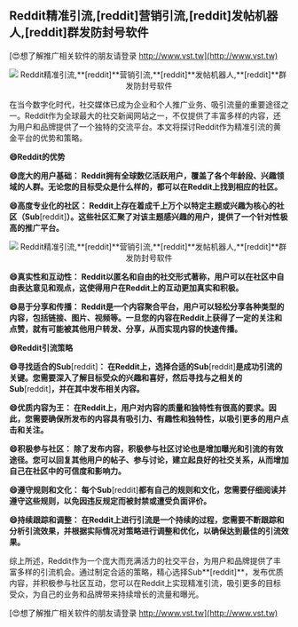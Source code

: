 ## **Reddit精准引流,**[reddit]**营销引流,**[reddit]**发帖机器人,**[reddit]**群发防封号软件**

[😍想了解推广相关软件的朋友请登录 http://www.vst.tw](http://www.vst.tw)

 <center><img src="https://vst.tw/MP4/tuiguang/png/4.png" alt="Reddit精准引流,**[reddit]**营销引流,**[reddit]**发帖机器人,**[reddit]**群发防封号软件"></center>

在当今数字化时代，社交媒体已成为企业和个人推广业务、吸引流量的重要途径之一。Reddit作为全球最大的社交新闻网站之一，不仅提供了丰富多样的内容，还为用户和品牌提供了一个独特的交流平台。本文将探讨Reddit作为精准引流的黄金平台的优势和策略。

**😄Reddit的优势**

**😄庞大的用户基础： Reddit拥有全球数亿活跃用户，覆盖了各个年龄段、兴趣领域的人群。无论您的目标受众是什么样的，都可以在Reddit上找到相应的社区。**

**😄高度专业化的社区： Reddit上存在着成千上万个以特定主题或兴趣为核心的社区（Sub**[reddit]**）。这些社区汇聚了对该主题感兴趣的用户，提供了一个针对性极高的推广平台。**

 <center><img src="https://vst.tw/MP4/tuiguang/png/6.png" alt="Reddit精准引流,**[reddit]**营销引流,**[reddit]**发帖机器人,**[reddit]**群发防封号软件"></center>

**😄真实性和互动性： Reddit以匿名和自由的社交形式著称，用户可以在社区中自由表达意见和观点，这使得用户在Reddit上的互动更加真实和积极。**

**😄易于分享和传播： Reddit是一个内容聚合平台，用户可以轻松分享各种类型的内容，包括链接、图片、视频等。一旦您的内容在Reddit上获得了一定的关注和点赞，就有可能被其他用户转发、分享，从而实现内容的快速传播。**

**😄Reddit引流策略**

**😄寻找适合的Sub**[reddit]**： 在Reddit上，选择合适的Sub**[reddit]**是成功引流的关键。您需要深入了解目标受众的兴趣和喜好，然后寻找与之相关的Sub**[reddit]**，并在其中发布相关内容。**

**😄优质内容为王： 在Reddit上，用户对内容的质量和独特性有很高的要求。因此，您需要确保所发布的内容具有吸引力、有趣性和独特性，以吸引更多的用户点击和关注。**

**😄积极参与社区： 除了发布内容，积极参与社区讨论也是增加曝光和引流的有效途径。您可以回复其他用户的帖子、参与讨论，建立起良好的社交关系，从而增加自己在社区中的可信度和影响力。**

**😄遵守规则和文化： 每个Sub**[reddit]**都有自己的规则和文化，您需要仔细阅读并遵守这些规则，以免因违反规定而被封禁或遭受负面评价。**

**😄持续跟踪和调整： 在Reddit上进行引流是一个持续的过程，您需要不断跟踪和分析引流效果，并根据实际情况对策略进行调整和优化，以确保达到最佳的引流效果。**

综上所述，Reddit作为一个庞大而充满活力的社交平台，为用户和品牌提供了丰富多样的引流机会。通过制定合适的策略，精心选择Sub**[reddit]**，发布优质内容，并积极参与社区互动，您可以在Reddit上实现精准引流，吸引更多的目标受众，为自己的业务和品牌带来持续增长的流量和曝光。

[😍想了解推广相关软件的朋友请登录 http://www.vst.tw](http://www.vst.tw)



